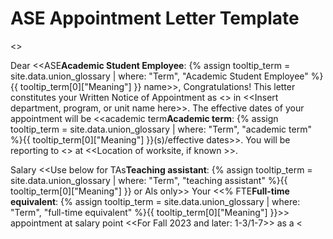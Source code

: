 # ASE Appointment Letter Template 

<<Date>>

Dear <<<span class="tooltip">ASE<span class="tooltip-text"><b>Academic Student Employee</b>: {% assign tooltip_term = site.data.union_glossary | where: "Term", "Academic Student Employee" %}{{ tooltip_term[0]["Meaning"] }}</span></span> name>>,
Congratulations! This letter constitutes your Written Notice of Appointment as <<Insert name and number of job code>> in <<Insert department, program, or unit name here>>. The effective dates of your appointment will be <<<span class="tooltip">academic term<span class="tooltip-text"><b>Academic term</b>: {% assign tooltip_term = site.data.union_glossary | where: "Term", "academic term" %}{{ tooltip_term[0]["Meaning"] }}</span></span>(s)/effective dates>>. You will be reporting to <<Supervisor Name>> at <<Location of worksite, if known >>.

Salary
<<Use below for <span class="tooltip">TAs<span class="tooltip-text"><b>Teaching assistant</b>: {% assign tooltip_term = site.data.union_glossary | where: "Term", "teaching assistant" %}{{ tooltip_term[0]["Meaning"] }}</span></span> or Als only>>
Your <<\% <span class="tooltip">FTE<span class="tooltip-text"><b>Full-time equivalent</b>: {% assign tooltip_term = site.data.union_glossary | where: "Term", "full-time equivalent" %}{{ tooltip_term[0]["Meaning"] }}</span></span>>> appointment at salary point <<For Fall 2023 and later: 1-3/1-7>> as a <<title name>> includes a gross salary of approximately <<wage rate>>.
<<Use for other salaried <span class="tooltip">ASE<span class="tooltip-text"><b>Academic Student Employee</b>: {% assign tooltip_term = site.data.union_glossary | where: "Term", "Academic Student Employee" %}{{ tooltip_term[0]["Meaning"] }}</span></span> titles>>
Your <<\% <span class="tooltip">FTE<span class="tooltip-text"><b>Full-time equivalent</b>: {% assign tooltip_term = site.data.union_glossary | where: "Term", "full-time equivalent" %}{{ tooltip_term[0]["Meaning"] }}</span></span>>> appointment as a <<title name>> includes a gross salary of approximately <<wage rate>>.

## <<Use for other hourly ASE titles>>

Your appointment as a <<title name>> shall be for <<range of hours per week>> at <<hourly wage >>.
<<Use for <span class="tooltip">ASE<span class="tooltip-text"><b>Academic Student Employee</b>: {% assign tooltip_term = site.data.union_glossary | where: "Term", "Academic Student Employee" %}{{ tooltip_term[0]["Meaning"] }}</span></span> titles with systemwide salary scales>>
Academic Student Employee (<span class="tooltip">ASE<span class="tooltip-text"><b>Academic Student Employee</b>: {% assign tooltip_term = site.data.union_glossary | where: "Term", "Academic Student Employee" %}{{ tooltip_term[0]["Meaning"] }}</span></span>) wages are established on the appropriate salary scales, which can be found here: https://www.<span class="tooltip">ucop.<span class="tooltip-text"><b>UC Office of the President</b>: {% assign tooltip_term = site.data.union_glossary | where: "Term", "UC Office of the President" %}{{ tooltip_term[0]["Meaning"] }}</span></span>edu/academic-personnel-programs/compensation/. Your wage rate as a salaried ASE is dependent on your hiring campus. Additional information about campus specific salary scales is available on website listed above. <<Insert any additional local wage practice information here>>
<<Use for <span class="tooltip">ASE<span class="tooltip-text"><b>Academic Student Employee</b>: {% assign tooltip_term = site.data.union_glossary | where: "Term", "Academic Student Employee" %}{{ tooltip_term[0]["Meaning"] }}</span></span> titles with local salary scales, e.g. Readers, Tutors>>
Academic Student Employee (<span class="tooltip">ASE<span class="tooltip-text"><b>Academic Student Employee</b>: {% assign tooltip_term = site.data.union_glossary | where: "Term", "Academic Student Employee" %}{{ tooltip_term[0]["Meaning"] }}</span></span>) wages are established on the appropriate campus-established salary scales, which can be found here: <<Insert local salary scales and other local wage practice information here>>

## Workload

Pursuant to <a href="/uaw/ase-2022-2025-contract/article-34">Article 34 - Workload</a>, if you have any concerns regarding your assigned workload during the course of your appointment, you must immediately communicate these concerns to your supervisor.

## Academic Eligibility Standards

<<Sample Language below - Campuses may use alternative language around academic eligibility>>
Your appointment is subject to regular review by the Graduate Division. You must meet and maintain all academic eligibility standards appropriate to this appointment (such as, GPA, units of incomplete grades, academic progress, etc.). Please see: <<Insert local graduate division policies>>

## Represented Position

Your position is covered by a collective bargaining agreement between the University of California and the United Automobile, Aerospace, and Agricultural Implement Workers of America (UAW). A copy of the
collective bargaining agreement is available at: https://ucnet.universityofcalifornia.edu/labor/bargainingunits/bx/contract.html. Should you require assistance, you may contact the UAW. The University is required to release names and department addresses of all <span class="tooltip">ASEs<span class="tooltip-text"><b>Academic Student Employee</b>: {% assign tooltip_term = site.data.union_glossary | where: "Term", "Academic Student Employee" %}{{ tooltip_term[0]["Meaning"] }}</span></span> to the UAW each <span class="tooltip">academic term<span class="tooltip-text"><b>Academic term</b>: {% assign tooltip_term = site.data.union_glossary | where: "Term", "academic term" %}{{ tooltip_term[0]["Meaning"] }}</span></span>. A UAW membership election form can be found at: <<direct link to the UAW website containing the Membership Election Form $\gg$.

## New Employee Orientation

<<Insert information on new hire orientation for <span class="tooltip">ASEs<span class="tooltip-text"><b>Academic Student Employee</b>: {% assign tooltip_term = site.data.union_glossary | where: "Term", "Academic Student Employee" %}{{ tooltip_term[0]["Meaning"] }}</span></span>>>

## Employment File

The University of California will establish and maintain a file that will contain information related to your employment. New material may be added to your file over the course of your employment. Should you wish to review your employment file, please contact <<insert appropriate local contact or process>>.

## Fee Remissions

Pursuant to <a href="/uaw/ase-2022-2025-contract/article-11">Article 11</a> - <span class="tooltip">Fee Remission<span class="tooltip-text"><b>Partial Fee Remission</b>: {% assign tooltip_term = site.data.union_glossary | where: "Term", "Partial Fee Remission" %}{{ tooltip_term[0]["Meaning"] }}</span></span>, eligible graduate student employees appointed at 25\% or greater are entitled to 100% remission of tuition and eligible fees charged. The fees included in the fee remission are the: (1) <span class="tooltip">Student Services Fee<span class="tooltip-text"><b>Student Services Fee</b>: {% assign tooltip_term = site.data.union_glossary | where: "Term", "Student Services Fee" %}{{ tooltip_term[0]["Meaning"] }}</span></span>, (2) <span class="tooltip">premium<span class="tooltip-text"><b>Insurance premium</b>: {% assign tooltip_term = site.data.union_glossary | where: "Term", "insurance premium" %}{{ tooltip_term[0]["Meaning"] }}</span></span> for the Student Health Insurance Program (SHIP), and (3) 100\% partial fee remission toward campus fees as set forth in the collective bargaining agreement. <<For \#3, use the previous $\mathbf{\$ 1 0 0} / \mathbf{1 5 0}$ campus fee remission language instead, until the start of AY 23-24>> UC will cover <span class="tooltip">Nonresident Supplemental Tuition<span class="tooltip-text"><b>Nonresident Supplemental Tuition</b>: {% assign tooltip_term = site.data.union_glossary | where: "Term", "Nonresident Supplemental Tuition" %}{{ tooltip_term[0]["Meaning"] }}</span></span> for up to three (3) years for eligible <span class="tooltip">ASEs<span class="tooltip-text"><b>Academic Student Employee</b>: {% assign tooltip_term = site.data.union_glossary | where: "Term", "Academic Student Employee" %}{{ tooltip_term[0]["Meaning"] }}</span></span> employed at 25% or greater who have advanced to candidacy in their degree program. <<insert any local NRST remission practice here and/or insert relevant links here>> ASEs hired from the self-supporting graduate programs are not eligible for fee remissions greater than the state-supported equivalent rates. <<insert any other local information on fee remission practices as needed>>

## Childcare Benefit

Pursuant to <a href="/uaw/ase-2022-2025-contract/article-4">Article 4 - Childcare</a>, <span class="tooltip">ASEs<span class="tooltip-text"><b>Academic Student Employee</b>: {% assign tooltip_term = site.data.union_glossary | where: "Term", "Academic Student Employee" %}{{ tooltip_term[0]["Meaning"] }}</span></span> with an eligible appointment shall be eligible to participate in the Childcare Reimbursement Program. Information and related forms can be found at:<<LINK>>.

## Accommodations

Academic Student Employees who are disabled or become disabled should notify their supervisor or department to request <span class="tooltip">reasonable accommodations<span class="tooltip-text"><b>Reasonable accommodation</b>: {% assign tooltip_term = site.data.union_glossary | where: "Term", "reasonable accommodation" %}{{ tooltip_term[0]["Meaning"] }}</span></span>, in advance of their start date or any time during their appointment, in accordance with <a href="/uaw/ase-2022-2025-contract/article-24">Article 24 - Reasonable Accommodation</a> <<link to article>>.

An <span class="tooltip">ASE<span class="tooltip-text"><b>Academic Student Employee</b>: {% assign tooltip_term = site.data.union_glossary | where: "Term", "Academic Student Employee" %}{{ tooltip_term[0]["Meaning"] }}</span></span> who anticipates a need for access to an all-gender restroom or lactation room during the course of their appointment should refer to <a href="/uaw/ase-2022-2025-contract/article-21">Article 21- Non-Discrimination in Employment</a> <<link to article>> and contact their hiring department/unit <<insert hiring department/unit contact>> or <<insert campus Labor Relations contact>> as soon as possible after receiving this written notice of appointment.

## Work Authorization

This offer of employment is contingent upon your ability to prove that you are authorized to work in the United States, as required by the Immigration Reform and Control Act of 1986. Also, the State of California requires that we inform all academic appointees of the Political Reform Act of 1974. This Act prohibits public officials from participating in governmental decisions when personal financial interests may be affected by those decisions. The Act requires that all government employees and officials disqualify themselves from participating in a governmental decision when a financial conflict of interest is present.

Please sign and date below to indicate you understand and accept the terms of your appointment and return one copy to <<insert contact name>>, your hiring contact. Failure to return a signed letter by <<DATE>> constitutes rejection of this offer.

I wish you much success as a <<title>> and on behalf of the University I thank you for assuming this important responsibility.

Sincerely,
<<Head of hiring department, program, or unit>>
Cc: Graduate Division

